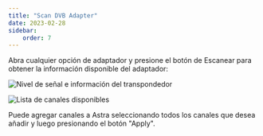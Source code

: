 ```yaml
---
title: "Scan DVB Adapter"
date: 2023-02-28
sidebar:
    order: 7
---
```


Abra cualquier opción de adaptador y presione el botón de Escanear para obtener la información disponible del adaptador:

![Nivel de señal e información del transpondedor](https://cdn.cesbo.com/help/astra/receiving/dvb/scan/signal.png)

![Lista de canales disponibles](https://cdn.cesbo.com/help/astra/receiving/dvb/scan/channels.png)

Puede agregar canales a Astra seleccionando todos los canales que desea añadir y luego presionando el botón "Apply".